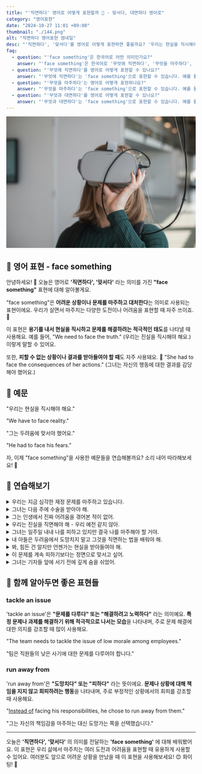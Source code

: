 ```yaml
---
title: "'직면하다' 영어로 어떻게 표현할까 💪 - 맞서다, 대면하다 영어로"
category: "영어표현"
date: "2024-10-27 11:01 +09:00"
thumbnail: "./144.png"
alt: "직면하다 영어표현 썸네일"
desc: "'직면하다', '맞서다'를 영어로 어떻게 표현하면 좋을까요? '우리는 현실을 직시해야 해요.', '그는 두려움에 맞서야 했어요.' 등을 영어로 표현하는 법을 배워봅시다. 다양한 예문을 통해서 연습하고 본인의 표현으로 만들어 보세요."
faq:
  - question: "'face something'은 한국어로 어떤 의미인가요?"
    answer: "'face something'은 한국어로 '무엇에 직면하다', '무엇을 마주하다', '무엇과 대면하다' 등의 의미로 해석될 수 있습니다. 이는 어려운 상황이나 도전과 마주할 때 사용하는 표현입니다."
  - question: "'무엇에 직면하다'를 영어로 어떻게 표현할 수 있나요?"
    answer: "'무엇에 직면하다'는 'face something'으로 표현할 수 있습니다. 예를 들어, '우리는 어려운 결정에 직면하고 있다'는 'We are facing a difficult decision'로 말할 수 있습니다."
  - question: "'무엇을 마주하다'는 영어로 어떻게 표현하나요?"
    answer: "'무엇을 마주하다'는 'face something'으로 표현할 수 있습니다. 예를 들어, '그는 자신의 두려움과 마주해야 했다'는 'He had to face his fears'로 말할 수 있습니다."
  - question: "'무엇과 대면하다'를 영어로 어떻게 표현할 수 있나요?"
    answer: "'무엇과 대면하다'는 'face something'으로 표현할 수 있습니다. 예를 들어, '우리는 과거의 문제와 대면해야 한다'는 'We need to face the issues of the past'로 표현할 수 있습니다."
---
```


![오큘러스 VR기기를 착용한 여성](./144-1.jpg)

## 🌟 영어 표현 - face something

안녕하세요! 👋 오늘은 영어로 **'직면하다', '맞서다'** 라는 의미를 가진 **"face something"** 표현에 대해 알아볼게요.

"face something"은 **어려운 상황이나 문제를 마주하고 대처한다**는 의미로 사용되는 표현이에요. 우리가 살면서 마주치는 다양한 도전이나 어려움을 표현할 때 자주 쓰이죠. 💪

이 표현은 **용기를 내서 현실을 직시하고 문제를 해결하려는 적극적인 태도**를 나타낼 때 사용해요. 예를 들어, "We need to face the truth." (우리는 진실을 직시해야 해요.) 이렇게 말할 수 있어요.

또한, **피할 수 없는 상황이나 결과를 받아들여야 할 때**도 자주 사용돼요. 🎯 "She had to face the consequences of her actions." (그녀는 자신의 행동에 대한 결과를 감당해야 했어요.)

<div 
  data-inline-banner="🎉 새해에는 스픽 AI와 함께 영어 공부하자" 
  data-inline-banner-subtext="설날 특별 할인으로 최대 70% 할인! (~2/3)" 
  data-inline-banner-link="https://app.usespeak.com/kr-ko/sale/kr-affiliate-special/?ref=engple-inline"
  data-inline-banner-caption="해당 링크를 통해 구매시 일정액의 수수료를 지급받습니다.">
</div>

## 📖 예문

"우리는 현실을 직시해야 해요."

"We have to face reality."

"그는 두려움에 맞서야 했어요."

"He had to face his fears."

자, 이제 "face something"을 사용한 예문들을 연습해볼까요? 소리 내어 따라해보세요! 🚀

## 💬 연습해보기

<details>
<summary>우리는 지금 심각한 재정 문제를 마주하고 있습니다.</summary>
<span>We're facing some <a href="/blog/in-english/146.serious/">serious</a> financial problems right now.</span>
</details>

<details>
<summary>그녀는 다음 주에 수술을 받아야 해.</summary>
<span>She's facing surgery next week.</span>
</details>

<details>
<summary>그는 인생에서 진짜 어려움을 겪어본 적이 없어.</summary>
<span>He's never had to face real hardship in his life.</span>
</details>

<details>
<summary>우리는 진실을 직면해야 해 - 우리 예전 같지 않아.</summary>
<span>We need to face the truth - our relationship isn't working anymore.</span>
</details>

<details>
<summary>그녀는 일주일 내내 나를 피하고 있지만 결국 나를 마주해야 할 거야.</summary>
<span>She's been avoiding me all week, but eventually she'll have to face me.</span>
</details>

<details>
<summary>내 아들은 두려움에서 도망치지 말고 그것을 직면하는 법을 배워야 해.</summary>
<span>My son needs to <a href="/blog/in-english/245.learn/">learn</a> how to face his fears instead of running away from them.</span>
</details>

<details>
<summary>봐, 힘든 건 알지만 언젠가는 현실을 받아들여야 해.</summary>
<span>Look, I know it's <a href="/blog/in-english/183.tough/">tough</a>, but you've got to face reality at some point.</span>
</details>

<details>
<summary>이 문제를 계속 피하기보다는 정면으로 맞서고 싶어.</summary>
<span>I'd rather face this problem [head-on](/blog/in-english/147.head-on/) than keep avoiding it.</span>
</details>

<details>
<summary>그녀는 기자들 앞에 서기 전에 깊게 숨을 쉬었어.</summary>
<span>She took a deep breath before facing the crowd of reporters.</span>
</details>

## 🤝 함께 알아두면 좋은 표현들

### tackle an issue

'tackle an issue'은 **"문제를 다루다" 또는 "해결하려고 노력하다"** 라는 의미예요. **특정 문제나 과제를 해결하기 위해 적극적으로 나서는 모습**을 나타내며, 주로 문제 해결에 대한 의지를 강조할 때 많이 사용해요.

"The team needs to tackle the issue of low morale among employees."

"팀은 직원들의 낮은 사기에 대한 문제를 다루어야 합니다."

### run away from

'run away from'은 **"도망치다" 또는 "피하다"** 라는 뜻이에요. **문제나 상황에 대해 책임을 지지 않고 회피하려는 행동**을 나타내며, 주로 부정적인 상황에서의 회피를 강조할 때 사용해요.

"[Instead of](/blog/in-english/169.instead-of/) facing his responsibilities, he chose to run away from them."

"그는 자신의 책임감을 마주하는 대신 도망가는 쪽을 선택했습니다."

---

오늘은 **'직면하다', '맞서다'** 의 의미를 전달하는 **'face something'** 에 대해 배워봤어요. 이 표현은 우리 삶에서 마주치는 여러 도전과 어려움을 표현할 때 유용하게 사용할 수 있어요. 여러분도 앞으로 어려운 상황을 만났을 때 이 표현을 사용해보세요! 😊 화이팅! 💪
